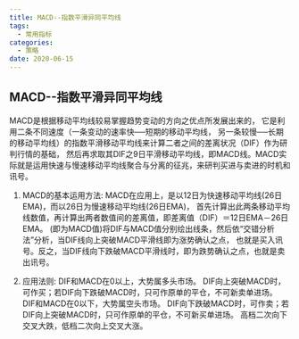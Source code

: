 ```yaml
---
title: MACD--指数平滑异同平均线
tags:
  - 常用指标
categories:
  - 策略
date: 2020-06-15
---
```


## MACD--指数平滑异同平均线

MACD是根据移动平均线较易掌握趋势变动的方向之优点所发展出来的，
它是利用二条不同速度（一条变动的速率快──短期的移动平均线，
另一条较慢──长期的移动平均线）的指数平滑移动平均线来计算二者之间的差离状况（DIF）作为研判行情的基础，
然后再求取其DIF之9日平滑移动平均线，即MACD线。MACD实际就是运用快速与慢速移动平均线聚合与分离的征兆，来研判买进与卖进的时机和讯号。

1. MACD的基本运用方法:
MACD在应用上，是以12日为快速移动平均线(26日EMA)，而以26日为慢速移动平均线(26日EMA)，
首先计算出此两条移动平均线数值，再计算出两者数值间的差离值，即差离值（DIF）＝12日EMA－26日EMA。
(即为MACD值)将DIF与MACD值分别绘出线条，然后依“交错分析法”分析，当DIF线向上突破MACD平滑线即为涨势确认之点，
也就是买入讯号。反之，当DIF线向下跌破MACD平滑线时，即为跌势确认之点，也就是卖出讯号。

2. 应用法则:
    DIF和MACD在0以上，大势属多头市场。
    DIF向上突破MACD时，可作买；若DIF向下跌破MACD时，只可作原单的平仓，不可新卖单进场。
    DIF和MACD在0以下，大势属空头市场。
    DIF向下跌破MACD时，可作卖；若DIF向上突破MACD时，只可作原单的平仓，不可新买单进场。
    高档二次向下交叉大跌，低档二次向上交叉大涨。

 
